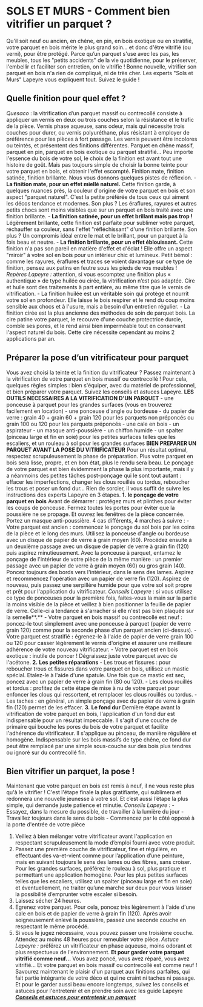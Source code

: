 ##
# **SOLS ET MURS - Comment bien vitrifier un parquet ?**
Qu'il soit neuf ou ancien, en chêne, en pin, en bois exotique ou en stratifié, votre parquet en bois mérite le plus grand soin… et donc d'être vitrifié (ou verni), pour être protégé. Parce qu’un parquet s'use avec les pas, les meubles, tous les "petits accidents" de la vie quotidienne, pour le préserver, l'embellir et faciliter son entretien, on le vitrifie ! Bonne nouvelle, vitrifier son parquet en bois n'a rien de compliqué, ni de très cher. Les experts "Sols et Murs" Lapeyre vous expliquent tout. Suivez le guide !
## **Quelle finition pour quel effet ?**
_Quesaco_ : la vitrification d’un parquet massif ou contrecollé consiste à appliquer un vernis en deux ou trois couches selon la résistance et le trafic de la pièce. Vernis phase aqueuse, sans odeur, mais qui nécessite trois couches pour durer, ou vernis polyuréthane, plus résistant à employer de préférence pour les pièces à fort passage.
Les vernis peuvent être incolores ou teintés, et présentent des finitions différentes. Parquet en chêne massif, parquet en pin, parquet en bois exotique ou parquet stratifié… Peu importe l'essence du bois de votre sol, le choix de la finition est avant tout une histoire de goût. Mais pas toujours simple de choisir la bonne teinte pour votre parquet en bois, et obtenir l'effet escompté. Finition mate, finition satinée, finition brillante. Nous vous donnons quelques pistes de réflexion.
\- **La finition mate, pour un effet miellé naturel.**
Cette finition garde, à quelques nuances près, la couleur d'origine de votre parquet en bois et son aspect "parquet naturel". C'est la petite préférée de tous ceux qui aiment les décos tendance et modernes. Son plus ? Les éraflures, rayures et autres petits chocs sont moins visibles que sur un parquet en bois traité avec une finition brillante.
\- **La finition satinée, pour un effet brillant mais pas trop !**
Légèrement brillante, cette finition est parfaite pour sublimer votre parquet, réchauffer sa couleur, sans l'effet "réfléchissant" d'une finition brillante. Son plus ? Un compromis idéal entre le mat et le brillant, pour un parquet à la fois beau et neutre.
\- **La finition brillante, pour un effet éblouissant.**
Cette finition n'a pas son pareil en matière d'effet et d'éclat ! Elle offre un aspect "miroir" à votre sol en bois pour un intérieur chic et lumineux. Petit bémol : comme les rayures, éraflures et traces se voient davantage sur ce type de finition, pensez aux patins en feutre sous les pieds de vos meubles !
_Repères Lapeyre :_ attention, si vous escomptez une finition plus « authentique » de type huilée ou cirée, la vitrification n’est pas adaptée. Cire et huile sont des traitements à part entière, au même titre que le vernis de vitrification.
\- La finition huilée est un véritable soin qui protège et nourrit votre sol en profondeur. Elle laisse le bois respirer et le rend du coup moins sensible aux chocs et à l'usure, mais a besoin d’un entretien régulier.
\- La finition cirée est la plus ancienne des méthodes de soin de parquet bois. La cire patine votre parquet, le recouvre d'une couche protectrice durcie, comble ses pores, et le rend ainsi bien imperméable tout en conservant l'aspect naturel du bois. Cette cire nécessite cependant au moins 2 applications par an.
## **Préparer la pose d’un vitrificateur pour parquet**
Vous avez choisi la teinte et la finition du vitrificateur ? Passez maintenant à la vitrification de votre parquet en bois massif ou contrecollé ! Pour cela, quelques règles simples : bien s'équiper, avec du matériel de professionnel, et bien préparer votre parquet. Suivez les conseils et astuces Lapeyre.
**LES OUTILS NECESSAIRES A LA VITRIFICATION D'UN PARQUET**
\- une ponceuse à parquet pour les grandes surfaces (vous en trouverez facilement en location)
\- une ponceuse d'angle ou bordeuse
\- du papier de verre : grain 40 + grain 60 + grain 120 pour les parquets non préponcés ou grain 100 ou 120 pour les parquets préponcés
\- une cale en bois
\- un aspirateur
\- un masque anti-poussière
\- un chiffon humide
\- un spalter (pinceau large et fin en soie) pour les petites surfaces telles que les escaliers, et un rouleau à sol pour les grandes surfaces
**BIEN PREPARER UN PARQUET AVANT LA POSE DU VITRIFICATEUR**
Pour un résultat optimal, respectez scrupuleusement la phase de préparation. Plus votre parquet en bois sera lisse, propre, et en bon état, plus le rendu sera beau. Le ponçage de votre parquet est bien évidemment la phase la plus importante, mais il y a néanmoins des petites tâches post-ponçage qui le sont tout autant : effacer les imperfections, changer les clous rouillés ou tordus, reboucher les trous et poser un fond dur… Rien de sorcier, il vous suffit de suivre les instructions des experts Lapeyre en 3 étapes.
**1.**  **le ponçage de votre parquet en bois**
Avant de démarrer : protégez murs et plinthes pour éviter les coups de ponceuse. Fermez toutes les portes pour éviter que la poussière ne se propage. Et ouvrez les fenêtres de la pièce concernée. Portez un masque anti-poussière.
4 cas différents, 4 marches à suivre :
\- Votre parquet est ancien **:** commencez le ponçage du sol bois par les coins de la pièce et le long des murs. Utilisez la ponceuse d'angle ou bordeuse avec un disque de papier de verre à grain moyen (60). Procédez ensuite à un deuxième passage avec un disque de papier de verre à grain fin (120) puis aspirez minutieusement. Avec la ponceuse à parquet, entamez le ponçage de l'intérieur de votre pièce de la même manière : un premier passage avec un papier de verre à grain moyen (60) ou gros grain (40). Poncez toujours des bords vers l'intérieur, dans le sens des lames. Aspirez et recommencez l'opération avec un papier de verre fin (120). Aspirez de nouveau, puis passez une serpillère humide pour que votre sol soit propre et prêt pour l'application du vitrificateur.
_Conseils Lapeyre_ : si vous utilisez ce type de ponceuses pour la première fois, faites-vous la main sur la partie la moins visible de la pièce et veillez à bien positionner la feuille de papier de verre. Celle-ci a tendance à s'arracher si elle n'est pas bien plaquée sur la semelle**.**
\- Votre parquet en bois massif ou contrecollé est neuf : poncez-le tout simplement avec une ponceuse à parquet (papier de verre grain 120) comme pour la seconde phase d’un parquet ancien (ci-dessus).
\- Votre parquet est stratifié **:** égrenez-le à l'aide de papier de verre grain 100 ou 120 pour casser légèrement le vernis d'origine et assurer une meilleure adhérence de votre nouveau vitrificateur.
\- Votre parquet est en bois exotique **:** inutile de poncer ! Dégraissez juste votre parquet avec de l'acétone.
**2.**  **Les petites réparations**
\- Les trous et fissures : pour reboucher trous et fissures dans votre parquet en bois, utilisez un mastic spécial. Etalez-le à l'aide d'une spatule. Une fois que ce mastic est sec, poncez avec un papier de verre à grain fin (80 ou 120).
\- Les clous rouillés et tordus : profitez de cette étape de mise à nu de votre parquet pour enfoncer les clous qui ressortent, et remplacer les clous rouillés ou tordus.
\- Les taches : en général, un simple ponçage avec du papier de verre à grain fin (120) permet de les effacer.
**3.**  **Le fond dur**
Dernière étape avant la vitrification de votre parquet en bois, l'application d'un fond dur est indispensable pour un résultat impeccable. Il s'agit d'une couche de primaire qui bouche les pores du bois de votre parquet et facilite l'adhérence du vitrificateur. Il s'applique au pinceau, de manière régulière et homogène. Indispensable sur les bois massifs de type chêne, ce fond dur peut être remplacé par une simple sous-couche sur des bois plus tendres ou ignoré sur du contrecollé fin.
## **Bien vitrifier un parquet, la pose !**
Maintenant que votre parquet en bois est remis à neuf, il ne vous reste plus qu'à le vitrifier ! C'est l'étape finale la plus gratifiante, qui sublimera et redonnera une nouvelle jeunesse à votre sol. Et c’est aussi l’étape la plus simple, qui demande juste patience et minutie.
_Conseils Lapeyre :_
\- Essayez, dans la mesure du possible, de travailler à la lumière du jour
\- Travaillez toujours dans le sens du bois
\- Commencez par le côté opposé à la porte d'entrée de votre pièce
1. Veillez à bien mélanger votre vitrificateur avant l'application en respectant scrupuleusement la mode d’emploi fourni avec votre produit.
2. Passez une première couche de vitrificateur, fine et régulière, en effectuant des va-et-vient comme pour l’application d’une peinture, mais en suivant toujours le sens des lames ou des fibres, sans croiser. Pour les grandes surfaces, préférez le rouleau à sol, plus pratique et permettant une application homogène. Pour les plus petites surfaces telles que les escaliers, utilisez un spalter (pinceau large et fin en soie) et éventuellement, ne traiter qu’une marche sur deux pour vous laisser la possibilité d’emprunter votre escaler si besoin.
3. Laissez sécher 24 heures.
4. Egrenez votre parquet. Pour cela, poncez très légèrement à l'aide d'une cale en bois et de papier de verre à grain fin (120). Après avoir soigneusement enlevé la poussière, passez une seconde couche en respectant le même procédé.
5. Si vous le jugez nécessaire, vous pouvez passer une troisième couche.
Attendez au moins 48 heures pour remeubler votre pièce.
_Astuce Lapeyre :_ préférez un vitrificateur en phase aqueuse, moins odorant et plus respectueux de l'environnement.
**Et pour garder votre parquet vitrifié comme neuf…**
Vous avez poncé, vous avez réparé, vous avez vitrifié… Et votre parquet en bois massif ou contrecollé est comme neuf ! Savourez maintenant le plaisir d'un parquet aux finitions parfaites, qui fait partie intégrante de votre déco et qui ne craint ni taches ni passage.
Et pour le garder aussi beau encore longtemps, suivez les conseils et astuces pour l'entretenir et en prendre soin avec les guide Lapeyre [**_Conseils et astuces pour entretenir un parquet_**](https://www.lapeyre.fr/c/magazine/inspirations-tendances/conseils-et-astuces-pour-entretenir-un-parquet)